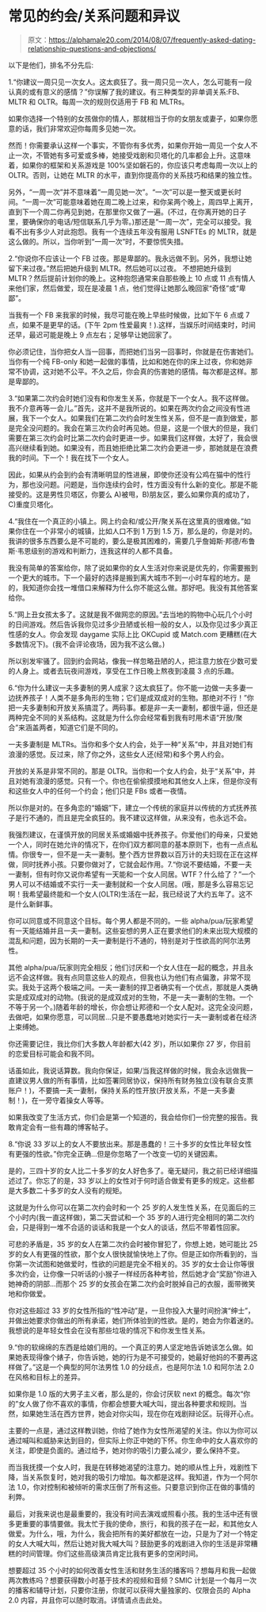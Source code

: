 # 常见的约会/关系问题和异议

> 原文：<https://alphamale20.com/2014/08/07/frequently-asked-dating-relationship-questions-and-objections/>

以下是他们，排名不分先后:

1.“你建议一周只见一次女人。这太疯狂了。我一周只见一次人，怎么可能有一段认真的或有意义的感情？”你误解了我的建议。有三种类型的非单调关系:FB、MLTR 和 OLTR。每周一次的规则仅适用于 FB 和 MLTRs。

如果你选择一个特别的女孩做你的情人，那就相当于你的女朋友或妻子，如果你愿意的话，我们非常欢迎你每周多见她一次。

然而！你需要承认这样一个事实，不管你有多优秀，如果你开始一周见一个女人不止一次，不管她有多可爱或多棒，她接受戏剧和贝塔化的几率都会上升。这意味着，如果你的框架和关系游戏是 100%坚如磐石的，你应该只考虑每周一次以上的 OLTR。否则，让她在 MLTR 的水平，直到你提高你的关系技巧和结果的独立性。

另外，“一周一次”并不意味着“一周见她一次”。“一次”可以是一整天或更长时间。“一周一次”可能意味着她在周二晚上过来，和你呆两个晚上，周四早上离开，直到下一个周二你再见到她，在那里你又做了一遍。(不过，在你离开她的日子里，要确保你的电话/短信联系几乎为零。)那还是“一周一次”，完全可以接受。我看不出有多少人对此抱怨。我有一个连续五年没有服用 LSNFTEs 的 MLTR，就是这么做的。所以，当你听到“一周一次”时，不要惊慌失措。

2.“你说你不应该让一个 FB 过夜。那是卑鄙的。我永远做不到。另外，我想让她留下来过夜。”然后把她升级到 MLTR。然后她可以过夜。
不想把她升级到 MLTR？然后提前计划你的晚上。这种抱怨通常来自那些晚上 10 点或 11 点有情人来他们家，然后做爱，现在是凌晨 1 点，他们觉得让她那么晚回家“奇怪”或“卑鄙”。

当我有一个 FB 来我家的时候，我尽可能在晚上早些时候做，比如下午 6 点或 7 点，如果不是更早的话。(下午 2pm 性爱最爽！).这样，当娱乐时间结束时，时间还早，最迟可能是晚上 9 点左右；足够早让她回家了。

你必须记住，当你把女人当一回事，而把她们当另一回事时，你就是在伤害她们。当你有一个纯 FB-only 和她一起做的事情，比如和她在你的床上过夜，你和她非常不协调，这对她不公平。不久之后，你会真的伤害她的感情。每次都是这样。那是卑鄙的。

3.“如果第二次约会时她们没有和你发生关系，你就是下一个女人。我不这样做。我不介意再等一会儿。”首先，这并不是我所说的。如果在两次约会之间没有性进展，我下一个女人。如果我们在第二次约会时发生性关系，但不是一直到做爱，那是完全没问题的。我会在第三次约会时再见她。但是，这是一个很大的但是，我们需要在第三次约会时比第二次约会时更进一步。如果我们这样做，太好了，我会很高兴继续看到她。如果没有，而且她拒绝比第二次约会更进一步，那她就是在浪费我的时间。下一个！我在找下一个女人。

因此，如果从约会到约会有清晰明显的性进展，即使你还没有公鸡在猫中的性行为，那也没问题。问题是，当你连续约会时，性方面没有什么新的变化。那是不能接受的。这是男性贝塔区，你要么 A)被甩，B)朋友区，要么如果你真的成功了，C)重度贝塔化。

4.“我住在一个真正的小镇上。网上约会和/或公开/聚关系在这里真的很难做。”如果你住在一个非常小的城镇，比如人口不到 1 万到 1.5 万，那么是的，你是对的。我讲的很多东西要么是不可能的，要么是极其困难的，需要几乎詹姆斯·邦德/布鲁斯·韦恩级别的游戏和判断力，连我这样的人都不具备。

我没有简单的答案给你，除了说如果你的女人生活对你来说是优先的，你需要搬到一个更大的城市。下一个最好的选择是搬到离大城市不到一小时车程的地方。是的，我知道你会找一堆借口来解释为什么你不能这么做。那好吧。我没有其他答案给你。

5.“网上丑女孩太多了。这就是我不做网恋的原因。”去当地的购物中心玩几个小时的日间游戏。然后告诉我你见过多少丑陋或长相一般的女人，以及你见过多少真正性感的女人。你会发现 daygame 实际上比 OKCupid 或 Match.com 更糟糕(在大多数情况下)。(我不会评论夜场，因为我不这么做。)

所以别发牢骚了。回到约会网站，像我一样忽略丑陋的人，把注意力放在少数可爱的人身上。或者去玩夜间游戏，享受在工作日晚上熬夜到凌晨 3 点的乐趣。

6.“你为什么建议一夫多妻制的男人成家？这太疯狂了。你不能一边做一夫多妻一边抚养孩子！人类不是多角形的生物；它们是成双成对的生物。那绝对不行！”你把一夫多妻制和开放关系搞混了。两码事。都是非一夫一妻制，都很牛逼，但还是两种完全不同的关系结构。这就是为什么你会经常看到我有时用术语“开放/聚合”来涵盖两者，知道它们是不同的。

一夫多妻制是 MLTRs。当你和多个女人约会，处于一种“关系”中，并且对她们有浪漫的感觉。反过来，除了你之外，这些女人还(经常)和多个男人约会。

开放的关系是非常不同的。那是 OLTR。当你和一个女人约会，处于“关系”中，并且对她有浪漫的感觉。只有一个。你也在偷偷摸摸地和其他女人上床，但是你没有和这些女人中的任何一个约会；他们只是 FBs 或者一夜情。

所以你是对的。在多角恋的“婚姻”下，建立一个传统的家庭并以传统的方式抚养孩子是行不通的，而且是完全疯狂的。我不建议这样做，从来没有，也永远不会。

我强烈建议，在谨慎开放的同居关系或婚姻中抚养孩子。你爱他们的母亲，只爱她一个人，同时在她允许的情况下，在你们双方都同意的基本原则下，也有一点点私情。你很专一，但不是一夫一妻制。整个西方世界数以百万计的夫妇现在正在这样做，同时抚养小孩。只要你做对了，它就会起作用。7.“你说不要结婚，不要一夫一妻制，但有时你又说你希望有一天能和一个女人同居。WTF？什么给了？”一个男人可以不结婚或不实行一夫一妻制就和一个女人同居。(哦，那是多么容易忘记啊！我希望最终能和一个女人(OLTR)生活在一起，我已经说了大约五年了。这不是什么新鲜事。

你可以同意或不同意这个目标。每个男人都是不同的。一些 alpha/pua/玩家希望有一天能结婚并且一夫一妻制。这些妄想的男人正在要求他们的未来出现大规模的混乱和问题，因为长期的一夫一妻制是行不通的，特别是对于性欲高的阿尔法男性。

其他 alpha/pua/玩家则完全相反；他们讨厌和一个女人住在一起的概念，并且永远不会这样做。我有点同意这些人的观点，但我也认为他们有点偏激，非常不现实。我处于这两个极端之间。一夫一妻制的捍卫者确实有一个优点，那就是人类确实是成双成对的动物。(我说的是成双成对的生物，不是一夫一妻制的生物。一个不等于另一个。)随着年龄的增长，你会想让邦德和一个女人配对。这完全没问题，去做吧，如果你愿意，可以同居...只是不要愚蠢地对她实行一夫一妻制或者在经济上束缚她。

你还需要记住，我比你们大多数人年龄都大(42 岁)，所以如果你 27 岁，你目前的恋爱目标可能会和我不同。

话虽如此，我说话算数。我向你保证，如果/当我这样做的时候，我会永远做我一直建议男人做的所有事情，比如签署同居协议，保持所有财务独立(没有联合支票账户！)，不要搞一夫一妻制，保持关系的性开放(开放关系，不是一夫多妻制！)，在一旁守着操女人等等。

如果我改变了生活方式，你们会是第一个知道的，我会给你们一份完整的报告。我敢肯定会有一些有趣的博客帖子。

8.“你说 33 岁以上的女人不要放出来。那是愚蠢的！三十多岁的女性比年轻女性有更强的性欲。”你完全正确...但是你忽略了一个改变一切的关键因素。

是的，三四十岁的女人比二十多岁的女人好色多了。毫无疑问，我之前已经详细描述过了。你忘了的是，33 岁以上的女性对于何时适合做爱有更多的规定。这些都是大多数二十多岁的女人没有的规矩。

这就是为什么你可以在第二次约会时和一个 25 岁的人发生性关系，在见面后的三个小时内(我一直这样做)，第二天尝试和一个 35 岁的人进行完全相同的第二次约会，只是得到一堆不合适的谈话和我是一个女人的谈话，然后不带着性回家。

可悲的矛盾是，35 岁的女人在第二次约会时被你冒犯了，你想上她，她可能比 25 岁的女人有更强的性欲，那个女人很快就愉快地上了你。但是正如你所看到的，当你第一次试图和她做爱时，性欲的问题是完全不相关的。35 岁的女士会让你等很多次约会，让你像一只听话的小猴子一样经历各种考验，然后她才会“奖励”你进入她神奇的阴部...而那个 25 岁的女孩会在第二次约会时脱掉自己的衣服，面带微笑地和你做爱。

你对这些超过 33 岁的女性所指的“性冲动”是，一旦你投入大量时间扮演“绅士”，并做出她要求你做出的所有承诺，她们所体验到的性欲。是的，她会为你着迷的。我想说的是年轻女性会在没有那些垃圾的情况下和你发生性关系。

9.“你的软绵绵的东西是给娘们用的。一个真正的男人坚定地告诉她该怎么做。如果她表现得像个婊子，你告诉她，她的行为是不可接受的，她最好他妈的不要再这样做了。”这是一个典型的阿尔法男性 1.0 的分歧点，也是阿尔法 1.0 和阿尔法 2.0 在风格和目标上的差异。

如果你是 1.0 版的大男子主义者，那么是的，你会讨厌软 next 的概念。每次“你的”女人做了你不喜欢的事情，你都会想要大喊大叫，提出各种要求和规则。当然，如果她生活在西方世界，她会对你尖叫，现在你在戏剧辩论区。玩得开心点。

主要的一点是，通过这样教训她，你给了她作为女性所渴望的关注。你以为你可以通过喊叫和威胁来达到目的，但实际上你正中她的下怀。你生命中的女人喜欢你的关注，即使是负面的。通过给予，她对你的吸引力要么减少，要么保持不变。

而当我抚摸一个女人时，我是在转移她渴望的注意力。她的顺从性上升，戏剧性下降，当关系恢复时，她对我的吸引力增加。每次都是这样。我知道，作为一个阿尔法 1.0，你对控制和被倾听的需求压倒了所有这些。只要意识到你正在做的事情的利弊。

最后，对我来说也是最重要的，我没有时间去演戏或照看小孩。我的生活中还有很多更重要的事情要做。我太忙于我的使命，旅行，和我的孩子在一起，和其他女人做爱。为什么，哦，为什么，我会把所有的美好都放在一边，只是为了对一个特定的女人大喊大叫，然后让她对我大喊大叫？鼓励更多的戏剧进入你的生活是非常糟糕的时间管理。你们这些高级演员肯定比我有更多的空闲时间。

想要超过 35 个小时的如何改善女性生活和财务生活的播客吗？想每月和我一起做两次教练吗？想要获得数小时基于技术的视频和音频？SMIC 计划是一个每月一次的播客和辅导计划，只要你注册，你就可以获得大量独家的、仅限会员的 Alpha 2.0 内容，并且你可以随时取消。详情请点击此处。